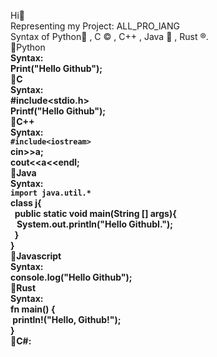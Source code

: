 Hi👋<br>
Representing my Project: ALL_PRO_lANG<br>
Syntax of Python🐍 , C ©️ , C++ , Java 🍵 , Rust ®️.<br>
🔘Python<b><br>
Syntax: <br>Print("Hello Github");<br>
🔘C<b><br>
Syntax: <br>#include<stdio.h><br>Printf("Hello Github");<br>
🔘C++<b><br>
Syntax: <br>```#include<iostream>``` <br> cin>>a;<br> cout<<a<<endl;<br>
🔘Java<b><br>
Syntax:<br> ```import java.util.*```<br>class j{ <br> &nbsp; public static void main(String [] args){ <br> &nbsp;&nbsp; System.out.println("Hello GithubI.");<br>&nbsp;  } <br>}<br>
🔘Javascript<b><br>
  Syntax:<br>console.log("Hello Github");<br>
🔘Rust<b><br>
Syntax:<br>
fn main() {<br>
     &nbsp;println!("Hello, Github!");<br>
}<br>
🔘C#: <b> <br>




